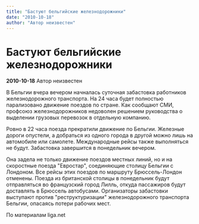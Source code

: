 ```yaml
---
title: "Бастуют бельгийские железнодорожники"
date: "2010-10-18"
author: "Автор неизвестен"
---
```


# Бастуют бельгийские железнодорожники

**2010-10-18** Автор неизвестен

В Бельгии вчера вечером начналась суточная забастовка работников железнодорожного транспорта. На 24 часа будет полностью парализовано движение поездов по стране. Как сообщают СМИ, профсоюз железнодорожников недоволен решением руководства о выделении грузовых перевозок в отдельную компанию.

Ровно в 22 часа поезда прекратили движение по Бельгии. Железные дороги опустели, а добраться из одного города в другой можно лишь на автомобиле или самолете. Международные рейсы также выполняться не будут. Забастовка завершится в понедельник вечером.

Она задела не только движение поездов местных линий, но и на скоростные поезда "Евростар", соединяющие столицу Бельгии с Лондоном. Все рейсы этих поездов по маршруту Брюссель-Лондон отменены. Поезда из британской столицы в понедельник будут отправляться во французский город Лилль, откуда пассажиров будут доставлять в Брюссель автобусами. Организаторы забастовки выступают против "реструктуризации" железнодорожного транспорта Бельгии, опасаясь потери рабочих мест.

По материалам liga.net